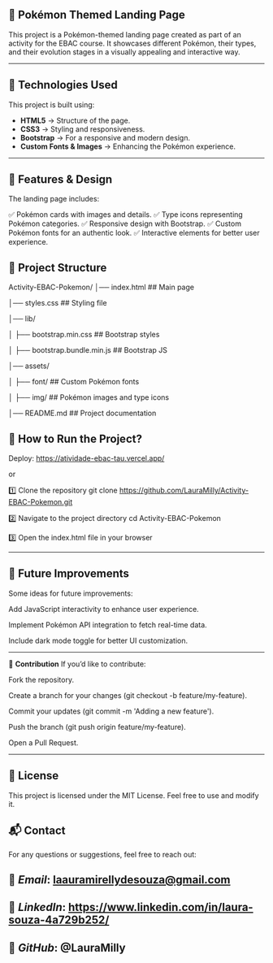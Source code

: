 ## 🚀 **Pokémon Themed Landing Page**
This project is a Pokémon-themed landing page created as part of an activity for the EBAC course. It showcases different Pokémon, their types, and their evolution stages in a visually appealing and interactive way.

---

## 📌 **Technologies Used**
This project is built using:

- **HTML5** → Structure of the page.
- **CSS3** → Styling and responsiveness.
- **Bootstrap** → For a responsive and modern design.
- **Custom Fonts & Images** → Enhancing the Pokémon experience.

---

## 🎨 **Features & Design**
The landing page includes:

✅ Pokémon cards with images and details.
✅ Type icons representing Pokémon categories.
✅ Responsive design with Bootstrap.
✅ Custom Pokémon fonts for an authentic look.
✅ Interactive elements for better user experience.

## 📂 **Project Structure**
Activity-EBAC-Pokemon/ 
│── index.html ## Main page 

│── styles.css ## Styling file 

│── lib/ 

│ ├── bootstrap.min.css ## Bootstrap styles 

│ ├── bootstrap.bundle.min.js ## Bootstrap JS 

│── assets/ 

│ ├── font/ ## Custom Pokémon fonts 

│ ├── img/ ## Pokémon images and type icons

│── README.md ## Project documentation


## 🔧 How to Run the Project?

Deploy: https://atividade-ebac-tau.vercel.app/

or

1️⃣ Clone the repository
git clone https://github.com/LauraMilly/Activity-EBAC-Pokemon.git

2️⃣ Navigate to the project directory
cd Activity-EBAC-Pokemon

3️⃣ Open the index.html file in your browser

---

## 🎯 **Future Improvements**
Some ideas for future improvements:

Add JavaScript interactivity to enhance user experience. 

Implement Pokémon API integration to fetch real-time data.

Include dark mode toggle for better UI customization.

---

🤝 **Contribution**
If you’d like to contribute:

Fork the repository.

Create a branch for your changes (git checkout -b feature/my-feature).

Commit your updates (git commit -m 'Adding a new feature').

Push the branch (git push origin feature/my-feature).

Open a Pull Request.

---

## 📜 **License**
This project is licensed under the MIT License. Feel free to use and modify it.

## 📬 **Contact**
For any questions or suggestions, feel free to reach out:

## 📧 *Email*: laauramirellydesouza@gmail.com
## 🔗 *LinkedIn*: https://www.linkedin.com/in/laura-souza-4a729b252/
## 🐙 *GitHub*: @LauraMilly
